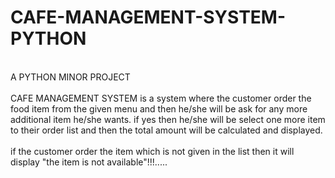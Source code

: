# CAFE-MANAGEMENT-SYSTEM-PYTHON
<br>
A PYTHON MINOR PROJECT
<br>
<br>
CAFE MANAGEMENT SYSTEM is a system where the customer order the food item from the given menu and then he/she will be ask for any more additional item he/she wants. if yes then he/she will be select one more item to their order list and then the total amount will be calculated and displayed.
<br>
<br>
if the customer order the item which is not given in the list then it will display "the item is not available"!!!.....
